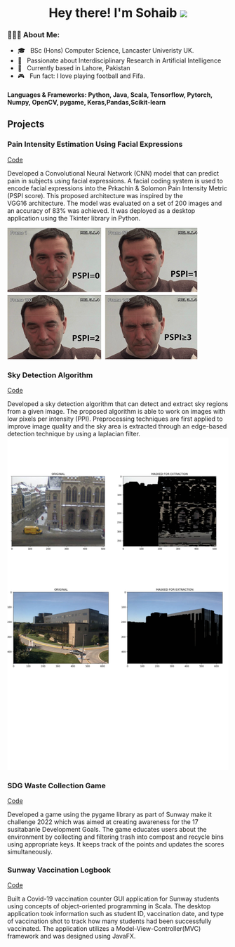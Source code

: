 <h1 align="center">Hey there! I'm Sohaib <span><img src="https://raw.githubusercontent.com/MartinHeinz/MartinHeinz/master/wave.gif" width="30px"></span></h1>
<h3> 👨🏻‍💻 About Me: </h3>

  - 🎓 &nbsp; BSc (Hons) Computer Science, Lancaster Univeristy UK.
  - 💬 &nbsp; Passionate about Interdisciplinary Research in Artificial Intelligence
  - 🌱 &nbsp; Currently based in Lahore, Pakistan
  - 🎮 &nbsp; Fun fact: I love playing football and Fifa.  



#### Languages & Frameworks: Python, Java, Scala, Tensorflow, Pytorch, Numpy, OpenCV, pygame, Keras,Pandas,Scikit-learn

## Projects
### Pain Intensity Estimation Using Facial Expressions
[Code](https://www.mdpi.com/1424-8220/22/8/3048)


Developed a Convolutional Neural Network (CNN) model that can predict pain in subjects using facial expressions. A facial coding system is used to encode facial expressions into the Prkachin & Solomon Pain Intensity Metric (PSPI score). This proposed architecture was inspired by the VGG16 architecture. The model was evaluated on a set of 200 images and an accuracy of 83% was achieved. It was deployed as a desktop application using the Tkinter library in Python.

![EEG Band Discovery](/assets/img/pspi_2.png) 

### Sky Detection Algorithm
[Code](https://www.mdpi.com/1424-8220/22/8/3048)

Developed a sky detection algorithm that can detect and extract sky regions from a given image. The proposed algorithm is able to work on images with low pixels per intensity (PPI). Preprocessing techniques are first applied to improve image quality and the sky area is extracted through an edge-based detection technique by using a laplacian filter.
![EEG Band Discovery](/assets/img/Untitled_design.png)

### SDG Waste Collection Game
[Code](https://www.mdpi.com/1424-8220/22/8/3048)

Developed a game using the pygame library as part of Sunway make it challenge 2022 which was aimed at creating awareness for the 17 susitabanle Development Goals. The game educates users about the environment by collecting and filtering trash  into compost and recycle bins using appropriate keys. It keeps track of the points and updates the scores simultaneously.


### Sunway Vaccination Logbook
[Code](https://www.mdpi.com/1424-8220/22/8/3048)

Built a Covid-19 vaccination counter GUI application for Sunway students using concepts of object-oriented programming in Scala. The desktop application took information such as student ID, vaccination date, and type of vaccination shot to track how many students had been successfully vaccinated. The application utilizes a Model-View-Controller(MVC) framework and was designed using JavaFX.


